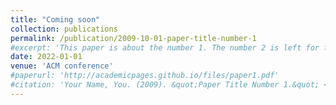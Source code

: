 ```yaml
---
title: "Coming soon"
collection: publications
permalink: /publication/2009-10-01-paper-title-number-1
#excerpt: 'This paper is about the number 1. The number 2 is left for future work.'
date: 2022-01-01
venue: 'ACM conference'
#paperurl: 'http://academicpages.github.io/files/paper1.pdf'
#citation: 'Your Name, You. (2009). &quot;Paper Title Number 1.&quot; <i>Journal 1</i>. 1(1).'
---
```


<!---[Download paper here](http://academicpages.github.io/files/paper1.pdf)-->

<!---Recommended citation: Your Name, You. (2009). "Paper Title Number 1." <i>Journal 1</i>. 1(1).-->
